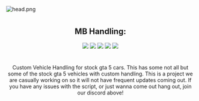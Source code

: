 ![head.png](https://i.imgur.com/N2RY20e.png)
#
<h2 align="center"> MB Handling:</h2>

<p align="center">
<a href="https://www.discord.gg/cHd2cvMYZF"><img src="https://img.shields.io/discord/979284356730327070?color=d63f50&label=Our%20Discord:&labelColor=000000&logo=discord&logoColor=FFFFFF&style=flat-square"></a>
<a href="https://github.com/MB-Development2022"><img src="https://img.shields.io/github/followers/MB-Development2022?color=d63f50&label=Follow:&labelColor=000000&logo=github&logoColor=FFFFFF&style=flat-square"></a>
<a href="https://https://github.com/MB-Development2022/mb-handling"><img src="https://shields-io-visitor-counter.herokuapp.com/badge?page=MB-Development2022&label=Visitors:&labelColor=000000&logo=GitHub&logoColor=FFFFFF&color=d63f50&style=flat-square"></a>
<a href="https://github.com/MB-Development2022/mb-handling/blob/main/LICENSE.md"><img src="https://img.shields.io/github/license/MB-Development2022/mb-handling?color=d63f50&label=License:&labelColor=000000&logo=github&style=flat-square"></a>
<a href="https://github.com/MB-Development2022/mb-handling/issues"><img src="https://img.shields.io/github/issues/MB-Development2022/mb-handling?color=d63f50&label=Issues%3A&labelColor=000000&logo=github&style=flat-square"></a>
</p>

#

<p align="center">
Custom Vehicle Handling for stock gta 5 cars. This has some not all but some of the stock gta 5 vehicles with custom handling. This is a project we are casually working on so it will not have frequent updates coming out. 
If you have any issues with the script, or just wanna come out hang out, join our discord above!
</p>

